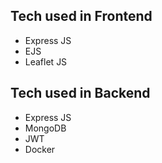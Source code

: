 ## Tech used in Frontend
- Express JS
- EJS
- Leaflet JS

## Tech used in Backend
- Express JS
- MongoDB
- JWT
- Docker